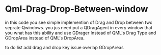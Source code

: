 ﻿# Qml-Drag-Drop-Between-window
 
in this code you see simple implemention of Drag and Drop between two seprate Qwindows.
you jus need put a QDragAgent in every window that you wnat has this ability and use GDrager Instead of QML's Drag Type and GDropArea instead of QML's DropArea.

to do list
add drag and drop key
issue overlap GDropAreas
